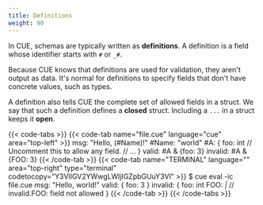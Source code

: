 ```yaml
---
title: Definitions
weight: 90
---
```


In CUE, schemas are typically written as **definitions**.
A definition is a field whose identifier starts with `#` or `_#`.

Because CUE knows that definitions are used for validation,
they aren't output as data.
It's normal for definitions to specify fields that don't have concrete values,
such as types.

A definition also tells CUE the complete set of allowed fields in a struct.
We say that such a definition defines a  **closed** struct.
Including a `...` in a struct keeps it **open**.

{{< code-tabs >}}
{{< code-tab name="file.cue" language="cue" area="top-left" >}}
msg:   "Hello, \(#Name)!"
#Name: "world"
#A: {
	foo: int
	// Uncomment this to allow any field.
	// ...
}
valid: #A & {foo: 3}
invalid: #A & {FOO: 3}
{{< /code-tab >}}
{{< code-tab name="TERMINAL" language="" area="top-right" type="terminal" codetocopy="Y3VlIGV2YWwgLWljIGZpbGUuY3Vl" >}}
$ cue eval -ic file.cue
msg: "Hello, world!"
valid: {
    foo: 3
}
invalid: {
    foo: int
    FOO: _|_ // invalid.FOO: field not allowed
}
{{< /code-tab >}}
{{< /code-tabs >}}
